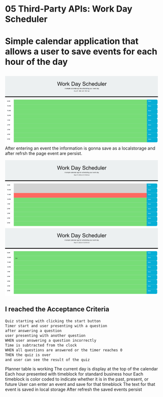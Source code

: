 # 05 Third-Party APIs: Work Day Scheduler

# Simple calendar application that allows a user to save events for each hour of the day

##

![index](./assets/img/1.png)
After entering an event the information is gonna save as a localstorage and after refrsh the page event are persist.

![firstpage](./Assets/img/2.png)
![firstpage](./Assets/img/3.png)




## I reached the Acceptance Criteria

```
Quiz starting with clicking the start button
Timer start and user presenting with a question
after answering a question
user presenting with another question
WHEN user answering a question incorrectly
Time is subtracted from the clock
WHEN all questions are answered or the timer reaches 0
THEN the quiz is over
and user can see the result of the quiz
```

Planner table is working
The current day is display at the top of the calendar
Each hour presented with timeblock for standard business hour
Each timeblock is color coded to indicate whether it is in the past, present, or future
User can enter an event and save for that timeblock
The text for that event is saved in local storage
After refresh the saved events persist
```
